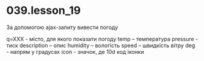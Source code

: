 # 039.lesson_19

За допомогою ajax-запиту вивести погоду

q=XXX - місто, для якого показати погоду
temp – температура
pressure - тиск
description – опис
humidity – вологість 
speed – швидкість вітру
deg - напрям у градусах
icon - значок, де 10d код іконки
